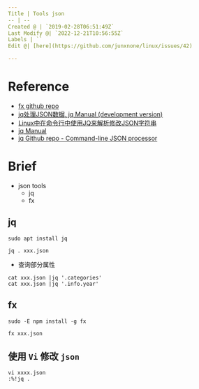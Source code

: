 ```yaml
---
Title | Tools json
-- | --
Created @ | `2019-02-28T06:51:49Z`
Last Modify @| `2022-12-21T10:56:55Z`
Labels | ``
Edit @| [here](https://github.com/junxnone/linux/issues/42)

---
```

# Reference
- [fx github repo](https://github.com/antonmedv/fx)
- [jq处理JSON数据, jq Manual (development version)](https://www.cnblogs.com/timxgb/p/6644914.html)
- [Linux中在命令行中使用JQ来解析修改JSON字符串](https://www.jianshu.com/p/f50c87b7eaea)
- [jq Manual](https://stedolan.github.io/jq/manual/)
- [jq Github repo - Command-line JSON processor](https://github.com/stedolan/jq)

# Brief
- json tools
  - jq
  - fx
 
## jq

```
sudo apt install jq
```
```
jq . xxx.json
```

- 查询部分属性

```
cat xxx.json |jq '.categories'
cat xxx.json |jq '.info.year'
```

## fx

```
sudo -E npm install -g fx
```
```
fx xxx.json
```

## 使用 `Vi` 修改 `json`
```
vi xxxx.json
:%!jq .
```

